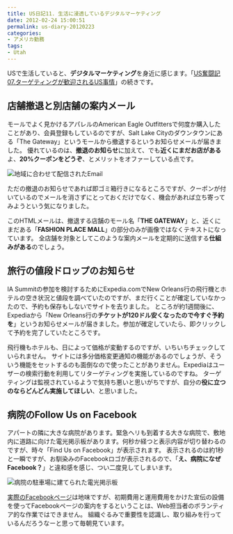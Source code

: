 ```yaml
---
title: US日記11. 生活に浸透しているデジタルマーケティング
date: 2012-02-24 15:00:51
permalink: us-diary-20120223
categories:
- アメリカ勤務
tags:
- Utah
---
```

USで生活していると、**デジタルマーケティング**を身近に感じます。「<a href="../us-diary-20111205/">US奮闘記07.ターゲティングが歓迎されるUS事情</a>」の続きです。

## 店舗撤退と別店舗の案内メール
モールでよく見かけるアパレルのAmerican Eagle Outfittersで何度か購入したことがあり、会員登録もしているのですが、Salt Lake Cityのダウンタウンにある「The Gateway」というモールから撤退するというお知らせメールが届きました。
優れているのは、**撤退のお知らせ**に加えて、でも**近くにまだお店がある**よ、**20%クーポンをどうぞ**、とメリットをオファーしている点です。

<img sizes="320px" src="//res.cloudinary.com/mak00s/image/upload/f_auto/v1510459791/2012-01-23-AE-Email.png" alt="地域に合わせて配信されたEmail" />

ただの撤退のお知らせであれば即ゴミ箱行きになるところですが、クーポンが付いているのでメールを消さずにとっておくだけでなく、機会があれば立ち寄ってみようという気になりました。

このHTMLメールは、撤退する店舗のモール名「**THE GATEWAY**」と、近くにまだある「**FASHION PLACE MALL**」の部分のみが画像ではなくテキストになっています。
全店舗を対象としてこのような案内メールを定期的に送信する**仕組みがある**のでしょう。

## 旅行の値段ドロップのお知らせ
IA Summitの参加を検討するためにExpedia.comでNew Orleans行の飛行機とホテルの空き状況と値段を調べていたのですが、まだ行くことが確定していなかったので、予約も保存もしないでサイトを去りました。
ところが約1週間後に、Expediaから「New Orleans行の**チケットが120ドル安くなったので今すぐ予約を**」というお知らせメールが届きました。参加が確定していたら、即クリックして予約を完了していたところです。

飛行機もホテルも、日によって価格が変動するのですが、いちいちチェックしていられません。
サイトには多分価格変更通知の機能があるのでしょうが、そういう機能をセットするのも面倒なので使ったことがありません。Expediaはユーザーの検索行動を利用してリターゲティングを実施しているのですね。
ターゲティングは監視されているようで気持ち悪いと思いがちですが、自分の**役に立つのならどんどん実施してほしい**、と思いました。

## 病院のFollow Us on Facebook
アパートの隣に大きな病院があります。緊急ヘリも到着する大きな病院で、敷地内に道路に向けた電光掲示板があります。何秒か経つと表示内容が切り替わるのですが、時々「Find Us on Facebook」が表示されます。
表示されるのは約1秒と一瞬ですが、お馴染みのFacebookロゴが表示されるので、「**え、病院になぜFacebook？**」と違和感を感じ、つい二度見してしまいます。

<img sizes="100vw" src="//res.cloudinary.com/mak00s/image/upload/f_auto,w_auto:200:800/v1511180785/2012-02-23-Timpanogos-Hospital-Sign.jpg" alt="病院の駐車場に建てられた電光掲示板" />

[実際のFacebookページ](https://www.facebook.com/TimpHospital)は地味ですが、初期費用と運用費用をかけた宣伝の設備を使ってFacebookページの案内をするということは、Web担当者のボランティア的な作業ではできません。
組織ぐるみで重要性を認識し、取り組みを行っているんだろうなーと思って毎朝見ています。